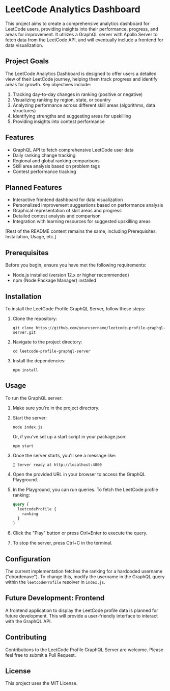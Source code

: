 # LeetCode Analytics Dashboard

This project aims to create a comprehensive analytics dashboard for LeetCode users, providing insights into their performance, progress, and areas for improvement. It utilizes a GraphQL server with Apollo Server to fetch data from the LeetCode API, and will eventually include a frontend for data visualization.

## Project Goals

The LeetCode Analytics Dashboard is designed to offer users a detailed view of their LeetCode journey, helping them track progress and identify areas for growth. Key objectives include:

1. Tracking day-to-day changes in ranking (positive or negative)
2. Visualizing ranking by region, state, or country
3. Analyzing performance across different skill areas (algorithms, data structures)
4. Identifying strengths and suggesting areas for upskilling
5. Providing insights into contest performance

## Features

- GraphQL API to fetch comprehensive LeetCode user data
- Daily ranking change tracking
- Regional and global ranking comparisons
- Skill area analysis based on problem tags
- Contest performance tracking

## Planned Features

- Interactive frontend dashboard for data visualization
- Personalized improvement suggestions based on performance analysis
- Graphical representation of skill areas and progress
- Detailed contest analysis and comparison
- Integration with learning resources for suggested upskilling areas

[Rest of the README content remains the same, including Prerequisites, Installation, Usage, etc.]

## Prerequisites

Before you begin, ensure you have met the following requirements:

- Node.js installed (version 12.x or higher recommended)
- npm (Node Package Manager) installed

## Installation

To install the LeetCode Profile GraphQL Server, follow these steps:

1. Clone the repository:
   ```
   git clone https://github.com/yourusername/leetcode-profile-graphql-server.git
   ```

2. Navigate to the project directory:
   ```
   cd leetcode-profile-graphql-server
   ```

3. Install the dependencies:
   ```
   npm install
   ```

## Usage

To run the GraphQL server:

1. Make sure you're in the project directory.

2. Start the server:
   ```
   node index.js
   ```
   Or, if you've set up a start script in your package.json:
   ```
   npm start
   ```

3. Once the server starts, you'll see a message like:
   ```
   🚀 Server ready at http://localhost:4000
   ```

4. Open the provided URL in your browser to access the GraphQL Playground.

5. In the Playground, you can run queries. To fetch the LeetCode profile ranking:
   ```graphql
   query {
     leetcodeProfile {
       ranking
     }
   }
   ```

6. Click the "Play" button or press Ctrl+Enter to execute the query.

7. To stop the server, press Ctrl+C in the terminal.

## Configuration

The current implementation fetches the ranking for a hardcoded username ("ebordenave"). To change this, modify the username in the GraphQL query within the `leetcodeProfile` resolver in `index.js`.

## Future Development: Frontend

A frontend application to display the LeetCode profile data is planned for future development. This will provide a user-friendly interface to interact with the GraphQL API.

## Contributing

Contributions to the LeetCode Profile GraphQL Server are welcome. Please feel free to submit a Pull Request.

## License

This project uses the MIT License.